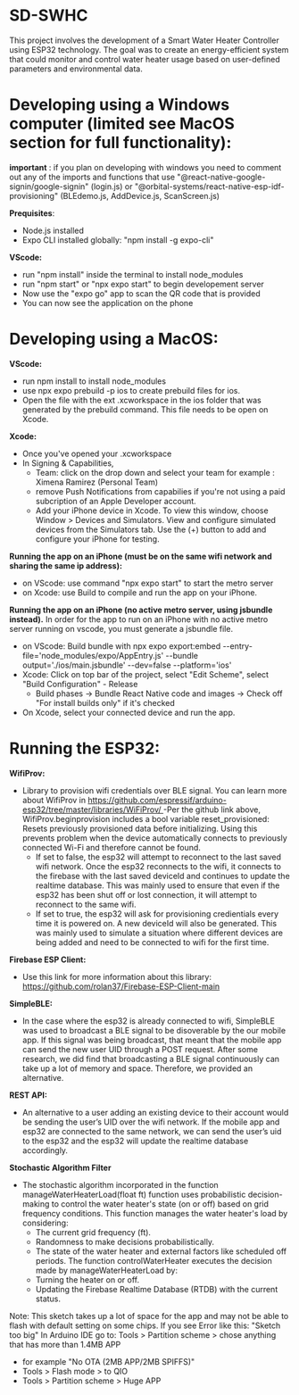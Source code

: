 # SD-SWHC
This project involves the development of a Smart Water Heater Controller using ESP32 technology. The goal was to create an energy-efficient system that could monitor and control water heater usage based on user-defined parameters and environmental data.

# Developing using a Windows computer (limited see MacOS section for full functionality):

**important** : if you plan on developing with windows you need to comment out any of the imports and functions that use "@react-native-google-signin/google-signin" (login.js) or "@orbital-systems/react-native-esp-idf-provisioning" (BLEdemo.js, AddDevice.js, ScanScreen.js) 

**Prequisites**:
- Node.js installed
- Expo CLI installed globally: "npm install -g expo-cli"

**VScode:**
- run "npm install" inside the terminal to install node_modules
- run "npm start" or "npx expo start" to begin developement server
- Now use the "expo go" app to scan the QR code that is provided
- You can now see the application on the phone 



# Developing using a MacOS:

**VScode:**
- run npm install to install node_modules
- use npx expo prebuild -p ios to create prebuild files for ios.
- Open the file with the ext .xcworkspace in the ios folder that was generated by the prebuild command. This file needs to be open on Xcode.

**Xcode:**
- Once you've opened your .xcworkspace 
- In Signing & Capabilities,
    - Team: click on the drop down and select your team for example : Ximena Ramirez (Personal Team)
    - remove Push Notifications from capabilies if you're not using a paid subcription of an Apple Developer account.
    - Add your iPhone device in Xcode. To view this window, choose Window > Devices and Simulators. View and configure simulated devices from the Simulators tab. Use the (+) button to add and configure your iPhone for testing.
 
**Running the app on an iPhone (must be on the same wifi network and sharing the same ip address):**
- on VScode: use command "npx expo start" to start the metro server
- on Xcode: use Build to compile and run the app on your iPhone.

**Running the app on an iPhone (no active metro server, using jsbundle instead).**
In order for the app to run on an iPhone with no active metro server running on vscode, you must generate a jsbundle file.
- on VScode: Build bundle with npx expo export:embed --entry-file='node_modules/expo/AppEntry.js' --bundle output='./ios/main.jsbundle' --dev=false --platform='ios'
- Xcode: Click on top bar of the project, select "Edit Scheme", select "Build Configuration" - Release
  -  Build phases -> Bundle React Native code and images -> Check off "For install builds only" if it's checked
- On Xcode, select your connected device and run the app.

# Running the ESP32:
**WifiProv:**
- Library to provision wifi credentials over BLE signal. You can learn more about WifiProv in [https://github.com/espressif/arduino-esp32/tree/master/libraries/WiFiProv/
](https://github.com/espressif/arduino-esp32/tree/master/libraries/WiFiProv/examples/WiFiProv)
-Per the github link above, WifiProv.beginprovision includes a bool variable reset_provisioned: Resets previously provisioned data before initializing. Using this prevents problem when the device automatically connects to previously connected Wi-Fi and therefore cannot be found.
    - If set to false, the esp32 will attempt to reconnect to the last saved wifi network. Once the esp32 reconnects to the wifi, it connects to the firebase with the last saved deviceId and continues to update the realtime database. This was mainly used to ensure that even if the esp32 has been shut off or lost connection, it will attempt to reconnect to the  same wifi. 
    - If set to true, the esp32 will ask for provisioning credientials every time it is powered on. A new deviceId will also be generated. This was mainly used to simulate a situation where different devices are being added and need to be connected to wifi for the first time. 

**Firebase ESP Client:**
- Use this link for more information about this library: https://github.com/rolan37/Firebase-ESP-Client-main

**SimpleBLE:**
- In the case where the esp32 is already connected to wifi, SimpleBLE was used to broadcast a BLE signal to be disoverable by the our mobile app. If this signal was being broadcast, that meant that the mobile app can send the new user UID through a POST request. After some research, we did find that broadcasting a BLE signal continuously can take up a lot of memory and space. Therefore, we provided an alternative.

**REST API:**
- An alternative to a user adding an existing device to their account would be sending the user’s UID over the wifi network. If the mobile app and esp32 are connected to the same network, we can send the user’s uid to the esp32 and the esp32 will update the realtime database accordingly. 

**Stochastic Algorithm Filter**
- The stochastic algorithm incorporated in the function manageWaterHeaterLoad(float ft) function uses probabilistic decision-making to control the water heater's state (on or off) based on grid frequency conditions.
    This function manages the water heater's load by considering:
    - The current grid frequency (ft).
    - Randomness to make decisions probabilistically.
    - The state of the water heater and external factors like scheduled off periods.
The function controlWaterHeater executes the decision made by manageWaterHeaterLoad by:
    - Turning the heater on or off.
    - Updating the Firebase Realtime Database (RTDB) with the current status.

Note: This sketch takes up a lot of space for the app and may not be able to flash with default setting on some chips.
  If you see Error like this: "Sketch too big"
  In Arduino IDE go to: Tools > Partition scheme > chose anything that has more than 1.4MB APP
   - for example "No OTA (2MB APP/2MB SPIFFS)"
   - Tools > Flash mode > to QIO
   - Tools > Partition scheme > Huge APP
     

